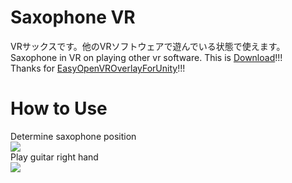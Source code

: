 # Saxophone VR
VRサックスです。他のVRソフトウェアで遊んでいる状態で使えます。  
Saxophone in VR on playing other vr software. This is [Download](https://github.com/rn9dfj3/saxophone_vr/releases)!!!  
Thanks for [EasyOpenVROverlayForUnity](https://sabowl.sakura.ne.jp/gpsnmeajp/unity/EasyOpenVROverlayForUnity/)!!!  
# How to Use
Determine saxophone position  
![](https://github.com/rn9dfj3/saxophone_vr/blob/master/figure1.png)  
Play guitar right hand  
![](https://github.com/rn9dfj3/saxophone_vr/blob/master/figure2.png)
